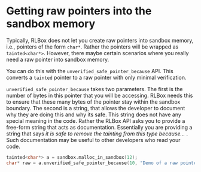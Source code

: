 # Getting raw pointers into the sandbox memory

Typically, RLBox does not let you create raw pointers into sandbox memory, i.e.,
pointers of the form `char*`. Rather the pointers will be wrapped as
`tainted<char*>`. However, there maybe certain scenarios where you really need a
raw pointer into sandbox memory.

You can do this with the `unverified_safe_pointer_because` API. This converts a
`tainted` pointer to a raw pointer with only minimal verification.

`unverified_safe_pointer_because` takes two parameters. The first is the number
of bytes in this pointer that you will be accessing. RLBox needs this to ensure
that these many bytes of the pointer stay within the sandbox boundary. The
second is a string, that allows the developer to document why they are doing
this and why its safe. This string does not have any special meaning in the
code. Rather the RLBox API asks you to provide a free-form string that acts as
documentation. Essentially you are providing a string that says _it is safe to
remove the tainting from this type because..._ . Such documentation may be
useful to other developers who read your code.

```cpp
tainted<char*> a = sandbox.malloc_in_sandbox(12);
char* raw = a.unverified_safe_pointer_because(10, "Demo of a raw pointer");
```
